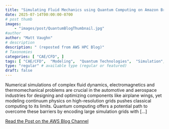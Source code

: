 ```yaml
---
title: "Simulating Fluid Mechanics using Quantum Computing on Amazon Braket with Haiqu and Quanscient"
date: 2025-07-14T00:00:00-0700
# post thumb
images:
    - "images/post/QuantumBlogThumbnail.jpg"
#author
author: "Matt Vaughn"
# description
description: " (reposted from AWS HPC Blog)"
# Taxonomies
categories: [ "CAE/CFD", ]
tags: [ "CAE/CFD",  "Modeling",  "Quantum Technologies",  "Simulation",  "Braket",  "hpcblog", ]
type: "regular" # available type (regular or featured)
draft: false
---
```


Numerical simulations of complex fluid dynamics, electromagnetics and thermomechanical problems are crucial in the automotive and aerospace industries for designing and optimizing components like airplane wings, yet modeling continuum physics on high-resolution grids pushes classical computing to its limits. Quantum computing offers a potential path to overcome these barriers by encoding large simulation grids with […]

<a href="https://aws.amazon.com/blogs/quantum-computing/simulating-fluid-mechanics-using-quantum-computing-on-amazon-braket-with-haiqu-and-quanscient/" class="btn btn-primary btn-lg active" role="button" aria-pressed="true" style="margin-top: 8px;">Read the Post on the AWS Blog Channel</a>